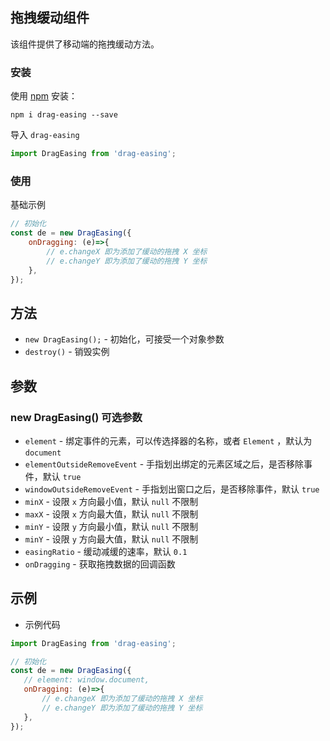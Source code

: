 ## 拖拽缓动组件
该组件提供了移动端的拖拽缓动方法。

### 安装
使用 [npm](https://www.npmjs.com/package/drag-easing) 安装：
```git
npm i drag-easing --save
```

导入 `drag-easing`
```javascript
import DragEasing from 'drag-easing';
```

### 使用

基础示例
```javascript
// 初始化
const de = new DragEasing({
    onDragging: (e)=>{
        // e.changeX 即为添加了缓动的拖拽 X 坐标
        // e.changeY 即为添加了缓动的拖拽 Y 坐标
    },
});
```

## 方法

- `new DragEasing();` - 初始化，可接受一个对象参数
- `destroy()` - 销毁实例

## 参数

### new DragEasing() 可选参数

- `element` - 绑定事件的元素，可以传选择器的名称，或者 `Element` ，默认为 `document`
- `elementOutsideRemoveEvent` - 手指划出绑定的元素区域之后，是否移除事件，默认 `true`
- `windowOutsideRemoveEvent` - 手指划出窗口之后，是否移除事件，默认 `true`
- `minX` - 设限 `x` 方向最小值，默认 `null` 不限制
- `maxX` - 设限 `x` 方向最大值，默认 `null` 不限制
- `minY` - 设限 `y` 方向最小值，默认 `null` 不限制
- `minY` - 设限 `y` 方向最大值，默认 `null` 不限制
- `easingRatio` - 缓动减缓的速率，默认 `0.1`
- `onDragging` - 获取拖拽数据的回调函数

## 示例

-  示例代码
 ```javascript
import DragEasing from 'drag-easing';

// 初始化
const de = new DragEasing({
    // element: window.document,
    onDragging: (e)=>{
        // e.changeX 即为添加了缓动的拖拽 X 坐标
        // e.changeY 即为添加了缓动的拖拽 Y 坐标
    },
});
 ```
